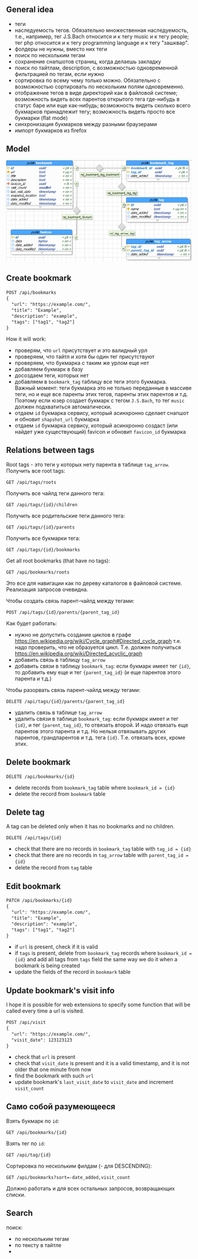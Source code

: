 ## General idea

- теги
- наследуемость тегов. Обязательно множественная наследуемость, т.е., например, тег J.S.Bach относится и к тегу music и к тегу people; тег php относится и к тегу programming language и к тегу "зашквар".
- фолдеры не нужны, вместо них теги
- поиск по нескольким тегам
- сохранение снапшотов страниц, когда делаешь закладку
- поиск по тайтлам, description, с возможностью одновременной фильтрацией по тегам, если нужно
- сортировка по всему чему только можно. Обязательно с возможностью сортировать по нескольким полям одновременно.
- отображение тегов в виде директорий как в файловой системе; возможность видеть всех парентов открытого тега где-нибудь в статус баре или еще как-нибудь; возможность видеть сколько всего букмарков принадлежит тегу; возможность видеть просто все букмарки (flat mode)
- синхронизация букмарков между разными браузерами
- импорт букмарков из firefox

## Model

![model](./model.png)

## Create bookmark

```
POST /api/bookmarks
{
  "url": "https://example.com/",
  "title": "Example",
  "description": "example",
  "tags": ["tag1", "tag2"]
}
```
How it will work:
- проверям, что `url` присутствует и это валидный урл  
- проверяем, что тайтл и хотя бы один тег присутствуют  
- проверяем, что букмарка с таким же урлом еще нет  
- добавляем букмарк в базу  
- досоздаем теги, которых нет  
- добавляем в `bookmark_tag` таблицу все теги этого букмарка.  
Важный момент: теги букмарка это не только переданные в массиве теги, но и еще все паренты этих тегов, паренты этих парентов и т.д.  
Поэтому если юзер создает букмарк с тегом `J.S.Bach`, то тег `music` должен подхватиться автоматически.  
- отдаем `id` букмарка сервису, который асинхронно сделает снапшот и обновит `shapshot_url` букмарка  
- отдаем `id` букмарка сервису, который асинхронно создаст (или найдет уже существующий) favicon и обновит `favicon_id` букмарка

## Relations between tags

Root tags - это теги у которых нету парента в таблице `tag_arrow`.  
Получить все root tags:
```
GET /api/tags/roots
```
Получить все чайлд теги данного тега:
```
GET /api/tags/{id}/children
```
Получить все родительские теги данного тега:
```
GET /api/tags/{id}/parents
```
Получить все букмарки тега:
```
GET /api/tags/{id}/bookmarks
```
Get all root bookmarks (that have no tags):
```
GET /api/bookmarks/roots
```
Это все для навигации как по дереву каталогов в файловой системе. Реализация запросов очевидна.

Чтобы создать связь парент-чайлд между тегами:
```
POST /api/tags/{id}/parents/{parent_tag_id}
```
Как будет работать:  
- нужно не допустить создание циклов в графе https://en.wikipedia.org/wiki/Cycle_graph#Directed_cycle_graph т.е. надо проверить, что не образуется цикл. Т.е. должен получиться https://en.wikipedia.org/wiki/Directed_acyclic_graph  
- добавить связь в таблицу `tag_arrow`  
- добавить связи в таблицу `bookmark_tag`: если букмарк имеет тег `{id}`, то добавить ему еще и тег `{parent_tag_id}` (и еще парентов этого парента и т.д.)

Чтобы разорвать связь парент-чайлд между тегами:
```
DELETE /api/tags/{id}/parents/{parent_tag_id}
```
- удалить связь в таблице `tag_arrow`  
- удалить связи в таблице `bookmark_tag`: если букмарк имеет и тег `{id}`, и тег `{parent_tag_id}`, то отвязать второй. И надо отвязать еще парентов этого парента и т.д. Но нельзя отвязывать других парентов, грандпарентов и т.д. тега `{id}`. Т.е. отвязать всех, кроме этих.

## Delete bookmark

```
DELETE /api/bookmarks/{id}
```
- delete records from `bookmark_tag` table where `bookmark_id = {id}`
- delete the record from `bookmark` table

## Delete tag

A tag can be deleted only when it has no bookmarks and no children.
```
DELETE /api/tags/{id}
```
- check that there are no records in `bookmark_tag` table with `tag_id = {id}`
- check that there are no records in `tag_arrow` table with `parent_tag_id = {id}`
- delete the record from `tag` table

## Edit bookmark
```
PATCH /api/bookmarks/{id}
{
  "url": "https://example.com/",
  "title": "Example",
  "description": "example",
  "tags": ["tag1", "tag2"]
}
```
- if `url` is present, check if it is valid
- if `tags` is present, delete from `bookmark_tag` records where `bookmark_id = {id}` and add all tags from `tags` field the same way we do it when a bookmark is being created
- update the fields of the record in `bookmark` table

## Update bookmark's visit info

I hope it is possible for web extensions to  specify some function that will be called every time a url is visited.
```
POST /api/visit
{
  "url": "https://example.com/",
  "visit_date": 123123123
}
```
- check that `url` is present
- check that `visit_date` is present and it is a valid timestamp, and it is not older that one minute from now
- find the bookmark with such `url`
- update bookmark's `last_visit_date` to `visit_date` and increment `visit_count`

## Само собой разумеющееся  
Взять букмарк по `id`:
```
GET /api/bookmarks/{id}
```
Взять тег по `id`:
```
GET /api/tag/{id}
```
Сортировка по нескольким филдам (- для DESCENDING):
```
GET /api/bookmarks?sort=-date_added,visit_count
```
Должно работать и для всех остальных запросов, возвращающих списки.

## Search

поиск:  
- по нескольким тегам  
- по тексту в тайтле  
- 
